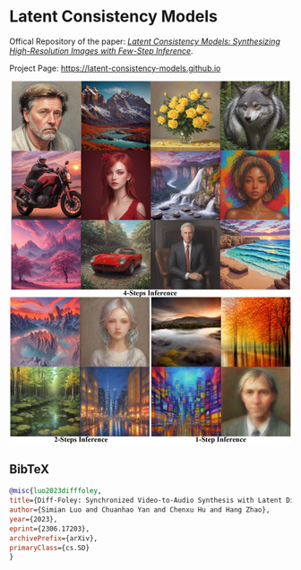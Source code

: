 # Latent Consistency Models

Offical Repository of the paper: *[Latent Consistency Models: Synthesizing High-Resolution Images with Few-Step Inference](https://arxiv.org/abs/2306.17203v1)*.

Project Page: https://latent-consistency-models.github.io


<p align="center">
    <img src="teaser.png">
</p>

## BibTeX

```bibtex
@misc{luo2023difffoley, 
title={Diff-Foley: Synchronized Video-to-Audio Synthesis with Latent Diffusion Models}, 
author={Simian Luo and Chuanhao Yan and Chenxu Hu and Hang Zhao}, 
year={2023}, 
eprint={2306.17203}, 
archivePrefix={arXiv}, 
primaryClass={cs.SD} 
}
```
